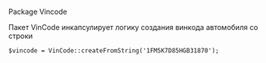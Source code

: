 Package Vincode

Пакет VinCode инкапсулирует логику создания винкода автомобиля со строки

```
$vincode = VinCode::createFromString('1FM5K7D85HGB31870');
```
